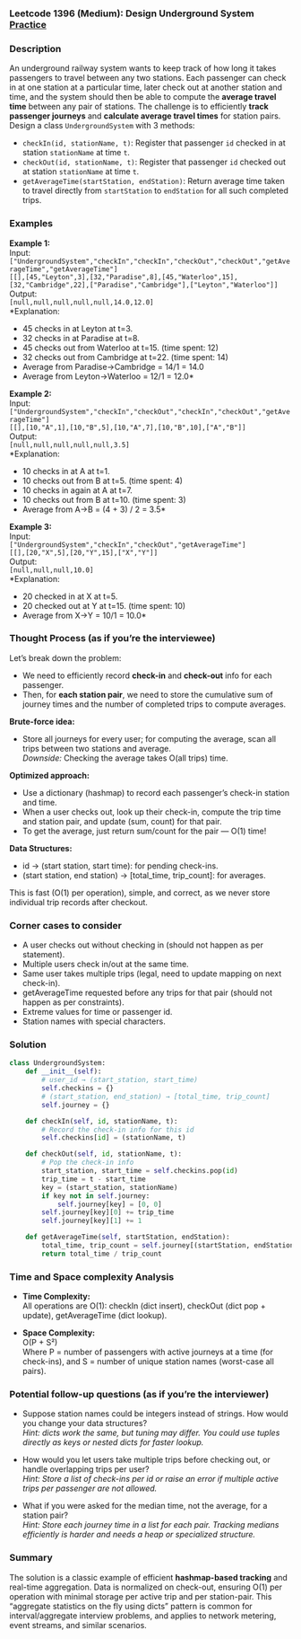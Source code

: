### Leetcode 1396 (Medium): Design Underground System [Practice](https://leetcode.com/problems/design-underground-system)

### Description  
An underground railway system wants to keep track of how long it takes passengers to travel between any two stations. Each passenger can check in at one station at a particular time, later check out at another station and time, and the system should then be able to compute the **average travel time** between any pair of stations. The challenge is to efficiently **track passenger journeys** and **calculate average travel times** for station pairs.  
Design a class `UndergroundSystem` with 3 methods:
- `checkIn(id, stationName, t)`: Register that passenger `id` checked in at station `stationName` at time `t`.
- `checkOut(id, stationName, t)`: Register that passenger `id` checked out at station `stationName` at time `t`.
- `getAverageTime(startStation, endStation)`: Return average time taken to travel directly from `startStation` to `endStation` for all such completed trips.

### Examples  

**Example 1:**  
Input:  
`["UndergroundSystem","checkIn","checkIn","checkOut","checkOut","getAverageTime","getAverageTime"]`  
`[[],[45,"Leyton",3],[32,"Paradise",8],[45,"Waterloo",15],[32,"Cambridge",22],["Paradise","Cambridge"],["Leyton","Waterloo"]]`  
Output:  
`[null,null,null,null,null,14.0,12.0]`  
*Explanation:  
- 45 checks in at Leyton at t=3.
- 32 checks in at Paradise at t=8.
- 45 checks out from Waterloo at t=15. (time spent: 12)
- 32 checks out from Cambridge at t=22. (time spent: 14)
- Average from Paradise→Cambridge = 14/1 = 14.0
- Average from Leyton→Waterloo = 12/1 = 12.0*

**Example 2:**  
Input:  
`["UndergroundSystem","checkIn","checkOut","checkIn","checkOut","getAverageTime"]`  
`[[],[10,"A",1],[10,"B",5],[10,"A",7],[10,"B",10],["A","B"]]`  
Output:  
`[null,null,null,null,null,3.5]`  
*Explanation:  
- 10 checks in at A at t=1.
- 10 checks out from B at t=5. (time spent: 4)
- 10 checks in again at A at t=7.
- 10 checks out from B at t=10. (time spent: 3)
- Average from A→B = (4 + 3) / 2 = 3.5*

**Example 3:**  
Input:  
`["UndergroundSystem","checkIn","checkOut","getAverageTime"]`  
`[[],[20,"X",5],[20,"Y",15],["X","Y"]]`  
Output:  
`[null,null,null,10.0]`  
*Explanation:  
- 20 checked in at X at t=5.
- 20 checked out at Y at t=15. (time spent: 10)
- Average from X→Y = 10/1 = 10.0*

### Thought Process (as if you’re the interviewee)  
Let’s break down the problem:
- We need to efficiently record **check-in** and **check-out** info for each passenger.
- Then, for **each station pair**, we need to store the cumulative sum of journey times and the number of completed trips to compute averages.

**Brute-force idea:**  
- Store all journeys for every user; for computing the average, scan all trips between two stations and average.  
  *Downside:* Checking the average takes O(all trips) time.

**Optimized approach:**  
- Use a dictionary (hashmap) to record each passenger’s check-in station and time.
- When a user checks out, look up their check-in, compute the trip time and station pair, and update (sum, count) for that pair.
- To get the average, just return sum/count for the pair — O(1) time!

**Data Structures:**
- id → (start station, start time): for pending check-ins.
- (start station, end station) → [total_time, trip_count]: for averages.

This is fast (O(1) per operation), simple, and correct, as we never store individual trip records after checkout.

### Corner cases to consider  
- A user checks out without checking in (should not happen as per statement).
- Multiple users check in/out at the same time.
- Same user takes multiple trips (legal, need to update mapping on next check-in).
- getAverageTime requested before any trips for that pair (should not happen as per constraints).
- Extreme values for time or passenger id.
- Station names with special characters.

### Solution

```python
class UndergroundSystem:
    def __init__(self):
        # user_id → (start_station, start_time)
        self.checkins = {}
        # (start_station, end_station) → [total_time, trip_count]
        self.journey = {}

    def checkIn(self, id, stationName, t):
        # Record the check-in info for this id
        self.checkins[id] = (stationName, t)

    def checkOut(self, id, stationName, t):
        # Pop the check-in info
        start_station, start_time = self.checkins.pop(id)
        trip_time = t - start_time
        key = (start_station, stationName)
        if key not in self.journey:
            self.journey[key] = [0, 0]
        self.journey[key][0] += trip_time
        self.journey[key][1] += 1

    def getAverageTime(self, startStation, endStation):
        total_time, trip_count = self.journey[(startStation, endStation)]
        return total_time / trip_count
```

### Time and Space complexity Analysis  

- **Time Complexity:**  
  All operations are O(1): checkIn (dict insert), checkOut (dict pop + update), getAverageTime (dict lookup).

- **Space Complexity:**  
  O(P + S²)  
  Where P = number of passengers with active journeys at a time (for check-ins), and S = number of unique station names (worst-case all pairs).

### Potential follow-up questions (as if you’re the interviewer)  

- Suppose station names could be integers instead of strings. How would you change your data structures?  
  *Hint: dicts work the same, but tuning may differ. You could use tuples directly as keys or nested dicts for faster lookup.*

- How would you let users take multiple trips before checking out, or handle overlapping trips per user?  
  *Hint: Store a list of check-ins per id or raise an error if multiple active trips per passenger are not allowed.*

- What if you were asked for the median time, not the average, for a station pair?  
  *Hint: Store each journey time in a list for each pair. Tracking medians efficiently is harder and needs a heap or specialized structure.*

### Summary
The solution is a classic example of efficient **hashmap-based tracking** and real-time aggregation. Data is normalized on check-out, ensuring O(1) per operation with minimal storage per active trip and per station-pair. This “aggregate statistics on the fly using dicts” pattern is common for interval/aggregate interview problems, and applies to network metering, event streams, and similar scenarios.